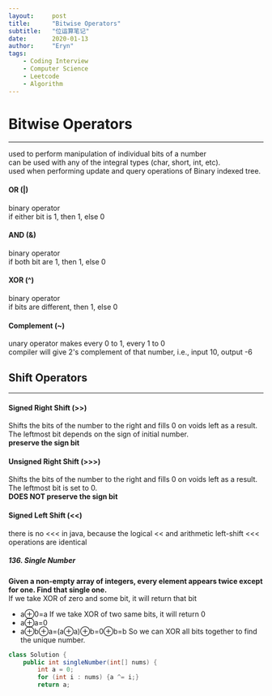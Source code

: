 ```yaml
---
layout:     post
title:      "Bitwise Operators"
subtitle:   "位运算笔记"
date:       2020-01-13
author:     "Eryn"
tags:
    - Coding Interview
    - Computer Science
    - Leetcode
    - Algorithm
---
```

# Bitwise Operators
----
used to perform manipulation of individual bits of a number   
can be used with any of the integral types (char, short, int, etc).   
used when performing update and query operations of Binary indexed tree.

#### OR (|)
binary operator    
if either bit is 1, then 1, else 0   
#### AND (&)   
binary operator   
if both bit are 1, then 1, else 0   
#### XOR (^)   
binary operator   
if bits are different, then 1, else 0   
#### Complement (~)   
unary operator
makes every 0 to 1, every 1 to 0    
compiler will give 2's complement of that number, i.e., input 10, output -6   
    
## Shift Operators
----
#### Signed Right Shift (>>)   
Shifts the bits of the number to the right and fills 0 on voids left as a result. The leftmost bit depends on the sign of initial number.   
**preserve the sign bit**   

#### Unsigned Right Shift (>>>)   
Shifts the bits of the number to the right and fills 0 on voids left as a result. The leftmost bit is set to 0.   
**DOES NOT preserve the sign bit**   

#### Signed Left Shift (<<)   
there is no <<< in java, because the logical << and arithmetic left-shift <<< operations are identical

##### 136. Single Number   
**Given a non-empty array of integers, every element appears twice except for one. Find that single one.**   
If we take XOR of zero and some bit, it will return that bit   
* a⊕0=a
If we take XOR of two same bits, it will return 0   
* a⊕a=0
* a⊕b⊕a=(a⊕a)⊕b=0⊕b=b
So we can XOR all bits together to find the unique number.   
```java
class Solution {
    public int singleNumber(int[] nums) {
        int a = 0;
        for (int i : nums) {a ^= i;}
        return a;
```


